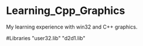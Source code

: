 # Learning_Cpp_Graphics
My learning experience with win32 and C++ graphics.

#Libraries
"user32.lib"
"d2d1.lib"
